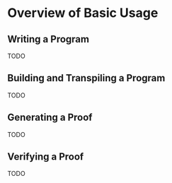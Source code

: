 # Overview of Basic Usage

## Writing a Program
TODO

## Building and Transpiling a Program
TODO

## Generating a Proof
TODO

## Verifying a Proof
TODO

